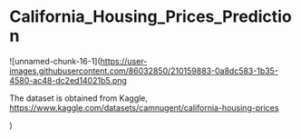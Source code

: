 # California_Housing_Prices_Prediction

![unnamed-chunk-16-1](https://user-images.githubusercontent.com/86032850/210159883-0a8dc583-1b35-4580-ac48-dc2ed14021b5.png

The dataset is obtained from Kaggle, https://www.kaggle.com/datasets/camnugent/california-housing-prices

)
